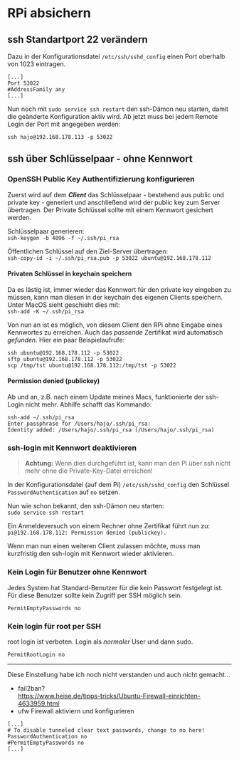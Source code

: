 # RPi absichern
## ssh Standartport 22 verändern

Dazu in der Konfigurationsdatei `/etc/ssh/sshd_config` einen Port oberhalb von 1023 eintragen.  

```
[...]
Port 53022
#AddressFamily any
[...]
```

Nun noch mit `sudo service ssh restart` den ssh-Dämon neu starten, damit die geänderte Konfiguration aktiv wird. Ab jetzt muss bei jedem Remote Login der Port mit angegeben werden:  
```
ssh hajo@192.168.178.113 -p 53022
```

## ssh über Schlüsselpaar - ohne Kennwort
### OpenSSH Public Key Authentifizierung konfigurieren

Zuerst wird auf dem **_Client_** das Schlüsselpaar - bestehend aus public und private key - generiert und anschließend wird der public key zum Server übertragen. Der Private Schlüssel sollte mit einem Kennwort gesichert werden.  

Schlüsselpaar generieren:  
`ssh-keygen -b 4096 -f ~/.ssh/pi_rsa`

Öffentlichen Schlüssel auf den Ziel-Server übertragen:  
`ssh-copy-id -i ~/.ssh/pi_rsa.pub -p 53022 ubuntu@192.168.178.112`  

#### Privaten Schlüssel in keychain speichern
Da es lästig ist, immer wieder das Kennwort für den private key eingeben zu müssen, kann man diesen in der keychain des eigenen Clients speichern. Unter MacOS sieht geschieht dies mit:  
`ssh-add -K ~/.ssh/pi_rsa`

Von nun an ist es möglich, von diesem Client den RPi ohne Eingabe eines Kennwortes zu erreichen. Auch das _passende_ Zertifikat wird automatisch _gefunden_. Hier ein paar Beispielaufrufe:  

```
ssh ubuntu@192.168.178.112 -p 53022
sftp ubuntu@192.168.178.112 -p 53022
scp /tmp/tst ubuntu@192.168.178.112:/tmp/tst -p 53022
```

#### Permission denied (publickey)

Ab und an, z.B. nach einem Update meines Macs, funktionierte der ssh-Login nicht mehr. Abhilfe schafft das Kommando:  

```
ssh-add ~/.ssh/pi_rsa
Enter passphrase for /Users/hajo/.ssh/pi_rsa:
Identity added: /Users/hajo/.ssh/pi_rsa (/Users/hajo/.ssh/pi_rsa)
```

### ssh-login mit Kennwort deaktivieren

> **Achtung:** Wenn dies durchgeführt ist, kann man den Pi über ssh nicht mehr ohne die Private-Key-Datei erreichen!

In der Konfigurationsdatei (auf dem Pi) `/etc/ssh/sshd_config` den Schlüssel `PasswordAuthentication` auf `no` setzen.

Nun wie schon bekannt, den ssh-Dämon neu starten:  
`sudo service ssh restart`

Ein Anmeldeversuch von einem Rechner ohne Zertifikat führt nun zu:  
`pi@192.168.178.112: Permission denied (publickey).`  

Wenn man nun einen weiteren Client zulassen möchte, muss man kurzfristig den ssh-login mit Kennwort wieder aktivieren.  

### Kein Login für Benutzer ohne Kennwort
Jedes System hat Standard-Benutzer für die kein Passwort festgelegt ist. Für diese Benutzer sollte kein Zugriff per SSH möglich sein. 
```
PermitEmptyPasswords no
```

### Kein login für root per SSH
root login ist verboten. Login als _normaler_ User und dann sudo.
```
PermitRootLogin no
```




---
Diese Einstellung habe ich noch nicht verstanden und auch nicht gemacht...

* fail2ban?  
https://www.heise.de/tipps-tricks/Ubuntu-Firewall-einrichten-4633959.html
* ufw Firewall aktiviern und konfigurieren
 
```
[...]
# To disable tunneled clear text passwords, change to no here!
PasswordAuthentication no
#PermitEmptyPasswords no
[...]
```